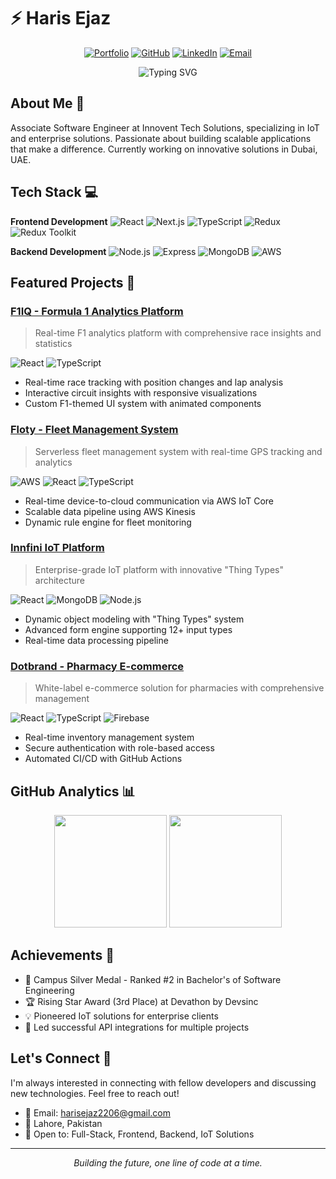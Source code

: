 # ⚡️ Haris Ejaz

<div align="center">

[![Portfolio](https://img.shields.io/badge/Portfolio-Visit-ff69b4?style=for-the-badge&logo=google-chrome&logoColor=white)](https://harisejaz.com)
[![GitHub](https://img.shields.io/badge/GitHub-Follow-181717?style=for-the-badge&logo=github)](https://github.com/harisejaz2206)
[![LinkedIn](https://img.shields.io/badge/LinkedIn-Connect-0077B5?style=for-the-badge&logo=linkedin)](https://www.linkedin.com/in/harisejaz22/)
[![Email](https://img.shields.io/badge/Email-Contact-D14836?style=for-the-badge&logo=gmail)](mailto:harisejaz2206@gmail.com)

<img src="https://readme-typing-svg.demolab.com?font=Fira+Code&pause=1000&width=435&lines=Associate+Software+Engineer;Full+Stack+Developer;Problem+Solver;Tech+Enthusiast" alt="Typing SVG" />

</div>

## About Me 🚀

Associate Software Engineer at Innovent Tech Solutions, specializing in IoT and enterprise solutions. Passionate about building scalable applications that make a difference. Currently working on innovative solutions in Dubai, UAE.

## Tech Stack 💻

**Frontend Development**
![React](https://img.shields.io/badge/React-61DAFB?style=flat&logo=react&logoColor=black)
![Next.js](https://img.shields.io/badge/Next.js-000000?style=flat&logo=next.js&logoColor=white)
![TypeScript](https://img.shields.io/badge/TypeScript-3178C6?style=flat&logo=typescript&logoColor=white)
![Redux](https://img.shields.io/badge/Redux-764ABC?style=flat&logo=redux&logoColor=white)
![Redux Toolkit](https://img.shields.io/badge/Redux_Toolkit-764ABC?style=flat&logo=redux&logoColor=white)

**Backend Development**
![Node.js](https://img.shields.io/badge/Node.js-339933?style=flat&logo=node.js&logoColor=white)
![Express](https://img.shields.io/badge/Express-000000?style=flat&logo=express&logoColor=white)
![MongoDB](https://img.shields.io/badge/MongoDB-47A248?style=flat&logo=mongodb&logoColor=white)
![AWS](https://img.shields.io/badge/AWS-232F3E?style=flat&logo=amazon-aws&logoColor=white)

## Featured Projects 🎯

### [F1IQ - Formula 1 Analytics Platform](https://f1iq.com) 
> Real-time F1 analytics platform with comprehensive race insights and statistics

![React](https://img.shields.io/badge/React-61DAFB?style=flat&logo=react&logoColor=black)
![TypeScript](https://img.shields.io/badge/TypeScript-3178C6?style=flat&logo=typescript&logoColor=white)


- Real-time race tracking with position changes and lap analysis
- Interactive circuit insights with responsive visualizations
- Custom F1-themed UI system with animated components


### [Floty - Fleet Management System](https://floty.ai)
> Serverless fleet management system with real-time GPS tracking and analytics

![AWS](https://img.shields.io/badge/AWS-232F3E?style=flat&logo=amazon-aws&logoColor=white)
![React](https://img.shields.io/badge/React-61DAFB?style=flat&logo=react&logoColor=black)
![TypeScript](https://img.shields.io/badge/TypeScript-3178C6?style=flat&logo=typescript&logoColor=white)

- Real-time device-to-cloud communication via AWS IoT Core
- Scalable data pipeline using AWS Kinesis
- Dynamic rule engine for fleet monitoring


### [Innfini IoT Platform](https://innfini-platform.innovent.site)
> Enterprise-grade IoT platform with innovative "Thing Types" architecture

![React](https://img.shields.io/badge/React-61DAFB?style=flat&logo=react&logoColor=black)
![MongoDB](https://img.shields.io/badge/MongoDB-47A248?style=flat&logo=mongodb&logoColor=white)
![Node.js](https://img.shields.io/badge/Node.js-339933?style=flat&logo=node.js&logoColor=white)

- Dynamic object modeling with "Thing Types" system
- Advanced form engine supporting 12+ input types
- Real-time data processing pipeline


### [Dotbrand - Pharmacy E-commerce](https://dotbrand-d54bd.web.app)
> White-label e-commerce solution for pharmacies with comprehensive management

![React](https://img.shields.io/badge/React-61DAFB?style=flat&logo=react&logoColor=black)
![TypeScript](https://img.shields.io/badge/TypeScript-3178C6?style=flat&logo=typescript&logoColor=white)
![Firebase](https://img.shields.io/badge/Firebase-FFCA28?style=flat&logo=firebase&logoColor=black)

- Real-time inventory management system
- Secure authentication with role-based access
- Automated CI/CD with GitHub Actions


## GitHub Analytics 📊

<div align="center">
<img height="180em" src="https://github-readme-stats.vercel.app/api?username=harisejaz2206&show_icons=true&theme=tokyonight" />
<img height="180em" src="https://github-readme-stats.vercel.app/api/top-langs/?username=harisejaz2206&layout=compact&theme=tokyonight" />
</div>

## Achievements 🏅

- 🥈 Campus Silver Medal - Ranked #2 in Bachelor's of Software Engineering
- 🏆 Rising Star Award (3rd Place) at Devathon by Devsinc
- 💡 Pioneered IoT solutions for enterprise clients
- 🚀 Led successful API integrations for multiple projects

## Let's Connect 🤝

I'm always interested in connecting with fellow developers and discussing new technologies. Feel free to reach out!

- 📧 Email: harisejaz2206@gmail.com
- 📍 Lahore, Pakistan
- 💼 Open to: Full-Stack, Frontend, Backend, IoT Solutions

---
<div align="center">
<i>Building the future, one line of code at a time.</i>
</div>

